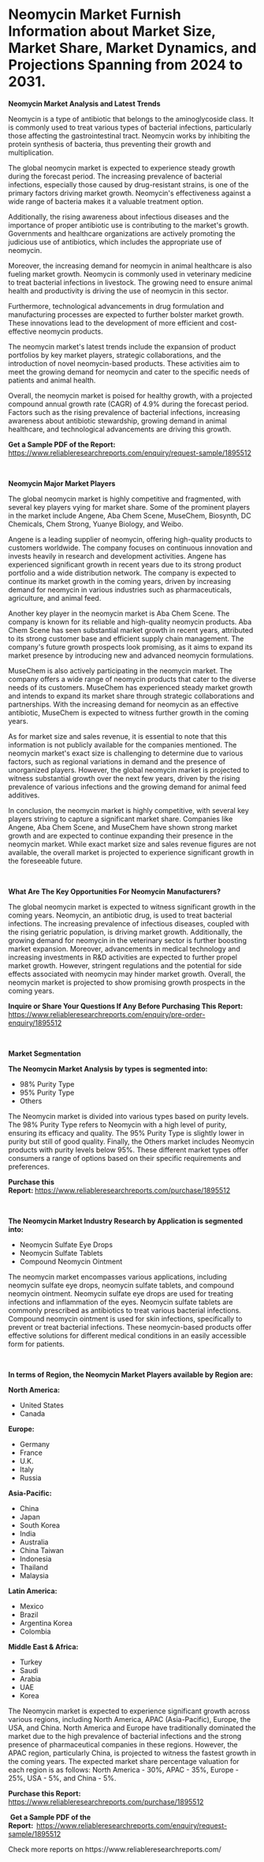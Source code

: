 <p><h1>Neomycin Market Furnish Information about Market Size, Market Share, Market Dynamics, and Projections Spanning from 2024 to 2031.</h1></p><p><strong>Neomycin Market Analysis and Latest Trends</strong></p>
<p><p>Neomycin is a type of antibiotic that belongs to the aminoglycoside class. It is commonly used to treat various types of bacterial infections, particularly those affecting the gastrointestinal tract. Neomycin works by inhibiting the protein synthesis of bacteria, thus preventing their growth and multiplication.</p><p>The global neomycin market is expected to experience steady growth during the forecast period. The increasing prevalence of bacterial infections, especially those caused by drug-resistant strains, is one of the primary factors driving market growth. Neomycin's effectiveness against a wide range of bacteria makes it a valuable treatment option.</p><p>Additionally, the rising awareness about infectious diseases and the importance of proper antibiotic use is contributing to the market's growth. Governments and healthcare organizations are actively promoting the judicious use of antibiotics, which includes the appropriate use of neomycin.</p><p>Moreover, the increasing demand for neomycin in animal healthcare is also fueling market growth. Neomycin is commonly used in veterinary medicine to treat bacterial infections in livestock. The growing need to ensure animal health and productivity is driving the use of neomycin in this sector.</p><p>Furthermore, technological advancements in drug formulation and manufacturing processes are expected to further bolster market growth. These innovations lead to the development of more efficient and cost-effective neomycin products.</p><p>The neomycin market's latest trends include the expansion of product portfolios by key market players, strategic collaborations, and the introduction of novel neomycin-based products. These activities aim to meet the growing demand for neomycin and cater to the specific needs of patients and animal health.</p><p>Overall, the neomycin market is poised for healthy growth, with a projected compound annual growth rate (CAGR) of 4.9% during the forecast period. Factors such as the rising prevalence of bacterial infections, increasing awareness about antibiotic stewardship, growing demand in animal healthcare, and technological advancements are driving this growth.</p></p>
<p><strong>Get a Sample PDF of the Report:&nbsp;</strong> <a href="https://www.reliableresearchreports.com/enquiry/request-sample/1895512">https://www.reliableresearchreports.com/enquiry/request-sample/1895512</a></p>
<p>&nbsp;</p>
<p><strong>Neomycin Major Market Players</strong></p>
<p><p>The global neomycin market is highly competitive and fragmented, with several key players vying for market share. Some of the prominent players in the market include Angene, Aba Chem Scene, MuseChem, Biosynth, DC Chemicals, Chem Strong, Yuanye Biology, and Weibo.</p><p>Angene is a leading supplier of neomycin, offering high-quality products to customers worldwide. The company focuses on continuous innovation and invests heavily in research and development activities. Angene has experienced significant growth in recent years due to its strong product portfolio and a wide distribution network. The company is expected to continue its market growth in the coming years, driven by increasing demand for neomycin in various industries such as pharmaceuticals, agriculture, and animal feed.</p><p>Another key player in the neomycin market is Aba Chem Scene. The company is known for its reliable and high-quality neomycin products. Aba Chem Scene has seen substantial market growth in recent years, attributed to its strong customer base and efficient supply chain management. The company's future growth prospects look promising, as it aims to expand its market presence by introducing new and advanced neomycin formulations.</p><p>MuseChem is also actively participating in the neomycin market. The company offers a wide range of neomycin products that cater to the diverse needs of its customers. MuseChem has experienced steady market growth and intends to expand its market share through strategic collaborations and partnerships. With the increasing demand for neomycin as an effective antibiotic, MuseChem is expected to witness further growth in the coming years.</p><p>As for market size and sales revenue, it is essential to note that this information is not publicly available for the companies mentioned. The neomycin market's exact size is challenging to determine due to various factors, such as regional variations in demand and the presence of unorganized players. However, the global neomycin market is projected to witness substantial growth over the next few years, driven by the rising prevalence of various infections and the growing demand for animal feed additives.</p><p>In conclusion, the neomycin market is highly competitive, with several key players striving to capture a significant market share. Companies like Angene, Aba Chem Scene, and MuseChem have shown strong market growth and are expected to continue expanding their presence in the neomycin market. While exact market size and sales revenue figures are not available, the overall market is projected to experience significant growth in the foreseeable future.</p></p>
<p>&nbsp;</p>
<p><strong>What Are The Key Opportunities For Neomycin Manufacturers?</strong></p>
<p><p>The global neomycin market is expected to witness significant growth in the coming years. Neomycin, an antibiotic drug, is used to treat bacterial infections. The increasing prevalence of infectious diseases, coupled with the rising geriatric population, is driving market growth. Additionally, the growing demand for neomycin in the veterinary sector is further boosting market expansion. Moreover, advancements in medical technology and increasing investments in R&D activities are expected to further propel market growth. However, stringent regulations and the potential for side effects associated with neomycin may hinder market growth. Overall, the neomycin market is projected to show promising growth prospects in the coming years.</p></p>
<p><strong>Inquire or Share Your Questions If Any Before Purchasing This Report:</strong> <a href="https://www.reliableresearchreports.com/enquiry/pre-order-enquiry/1895512">https://www.reliableresearchreports.com/enquiry/pre-order-enquiry/1895512</a></p>
<p>&nbsp;</p>
<p><strong>Market Segmentation</strong></p>
<p><strong>The Neomycin Market Analysis by types is segmented into:</strong></p>
<p><ul><li>98% Purity Type</li><li>95% Purity Type</li><li>Others</li></ul></p>
<p><p>The Neomycin market is divided into various types based on purity levels. The 98% Purity Type refers to Neomycin with a high level of purity, ensuring its efficacy and quality. The 95% Purity Type is slightly lower in purity but still of good quality. Finally, the Others market includes Neomycin products with purity levels below 95%. These different market types offer consumers a range of options based on their specific requirements and preferences.</p></p>
<p><strong>Purchase this Report:&nbsp;</strong><a href="https://www.reliableresearchreports.com/purchase/1895512">https://www.reliableresearchreports.com/purchase/1895512</a></p>
<p>&nbsp;</p>
<p><strong>The Neomycin Market Industry Research by Application is segmented into:</strong></p>
<p><ul><li>Neomycin Sulfate Eye Drops</li><li>Neomycin Sulfate Tablets</li><li>Compound Neomycin Ointment</li></ul></p>
<p><p>The neomycin market encompasses various applications, including neomycin sulfate eye drops, neomycin sulfate tablets, and compound neomycin ointment. Neomycin sulfate eye drops are used for treating infections and inflammation of the eyes. Neomycin sulfate tablets are commonly prescribed as antibiotics to treat various bacterial infections. Compound neomycin ointment is used for skin infections, specifically to prevent or treat bacterial infections. These neomycin-based products offer effective solutions for different medical conditions in an easily accessible form for patients.</p></p>
<p>&nbsp;</p>
<p><strong>In terms of Region, the Neomycin Market Players available by Region are:</strong></p>
<p>
    <p> <strong> North America: </strong>
        <ul>
            <li>United States</li>
            <li>Canada</li>
        </ul>
        </p> 
    <p> <strong> Europe: </strong>
        <ul>
            <li>Germany</li>
            <li>France</li>
            <li>U.K.</li>
            <li>Italy</li>
            <li>Russia</li>
        </ul>
        </p> 
    <p> <strong> Asia-Pacific: </strong>
        <ul>
            <li>China</li>
            <li>Japan</li>
            <li>South Korea</li>
            <li>India</li>
            <li>Australia</li>
            <li>China Taiwan</li>
            <li>Indonesia</li>
            <li>Thailand</li>
            <li>Malaysia</li>
        </ul>
        </p> 
    <p> <strong> Latin America: </strong>
        <ul>
            <li>Mexico</li>
            <li>Brazil</li>
            <li>Argentina Korea</li>
            <li>Colombia</li>
        </ul>
        </p> 
    <p> <strong> Middle East & Africa: </strong>
        <ul>
            <li>Turkey</li>
            <li>Saudi</li>
            <li>Arabia</li>
            <li>UAE</li>
            <li>Korea</li>
        </ul>
    </p>
    </p>
<p><p>The Neomycin market is expected to experience significant growth across various regions, including North America, APAC (Asia-Pacific), Europe, the USA, and China. North America and Europe have traditionally dominated the market due to the high prevalence of bacterial infections and the strong presence of pharmaceutical companies in these regions. However, the APAC region, particularly China, is projected to witness the fastest growth in the coming years. The expected market share percentage valuation for each region is as follows: North America - 30%, APAC - 35%, Europe - 25%, USA - 5%, and China - 5%.</p></p>
<p><strong>Purchase this Report: </strong><a href="https://www.reliableresearchreports.com/purchase/1895512">https://www.reliableresearchreports.com/purchase/1895512</a></p>
<p>&nbsp;<strong>Get a Sample PDF of the Report:&nbsp;&nbsp;</strong><a href="https://www.reliableresearchreports.com/enquiry/request-sample/1895512">https://www.reliableresearchreports.com/enquiry/request-sample/1895512</a></p>
<p><strong></strong></p>
<p>Check more reports on https://www.reliableresearchreports.com/</p>